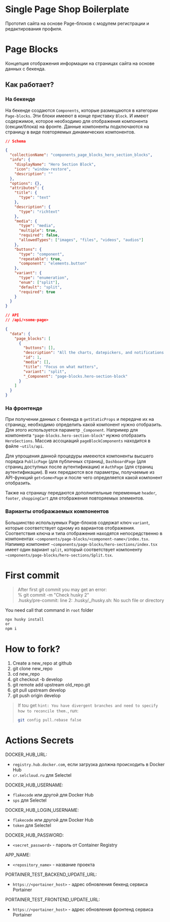 # Single Page Shop Boilerplate

Прототип сайта на основе Page-блоков с модулем регистрации и редактирования профиля.

# Page Blocks

Концепция отображения информации на страницах сайта на основе данных с бекенда.

## Как работает?

### На бекенде

На бекенде создаются `Components`, которые размещаются в категории `Page-blocks`. Эти блоки имееют в конце приставку `Block`. И имеют содержимое, которое необходимо для отображения компонента (секции/блока) на фронте. Данные компоненты подключаются на страницу в виде повторяемых динамических компонентов.

```json
// Schema

{
  "collectionName": "components_page_blocks_hero_section_blocks",
  "info": {
    "displayName": "Hero Section Block",
    "icon": "window-restore",
    "description": ""
  },
  "options": {},
  "attributes": {
    "title": {
      "type": "text"
    },
    "description": {
      "type": "richtext"
    },
    "media": {
      "type": "media",
      "multiple": true,
      "required": false,
      "allowedTypes": ["images", "files", "videos", "audios"]
    },
    "buttons": {
      "type": "component",
      "repeatable": true,
      "component": "elements.button"
    },
    "variant": {
      "type": "enumeration",
      "enum": ["split"],
      "default": "split",
      "required": true
    }
  }
}
```

```json
// API
// /api/<some-page>

{
  "data": {
    "page_blocks": [
      {
        "buttons": [],
        "description": "All the charts, datepickers, and notifications in the world can't beat checking off some items on a paper card.",
        "id": 1,
        "media": [],
        "title": "Focus on what matters",
        "variant": "split",
        "_Component": "page-blocks.hero-section-block"
      }
    ]
  }
}
```

### На фронтенде

При получении данных с бекенда в `getStaticProps` и передаче их на страницу, необходимо определить какой компонент нужно отобразить. Для этого используется параметр `_Component`. Например для компонента `"page-blocks.hero-section-block"` нужно отобразить `HeroSections`. Массив ассоциаций `pageBlockComponents` находится в файле `~utils/api`.

Для упрощения данной процедуры имееются компоненты высшего порядка `PublicPage` (для публичных страниц), `DashboardPage` (для страниц доступных после аутентификации) и `AuthPage` (для страниц аутентификации). В них передаются все параметры, получаемые из API-функций `get<Some>Page` и после чего определяется какой компонент отобразить.

Также на страницу передаются дополнительные переменные `header`, `footer`, `shoppingCart` для отображения повторяемых элементов.

### Варианты отображаемых компонентов

Большинство используемых Page-блоков содержат ключ `variant`, которые соответствует одному из вариантов отображения. Соответствия ключа и типа отображения находятся непосредственно в компонентах `~components/page-blocks/<component-name>/index.tsx`. Напимер компонент `~components/page-blocks/hero-sections/index.tsx` имеет один вариант `split`, который соответствует компоненту `~components/page-blocks/hero-sections/Split.tsx`.

# First commit

> After first git commit you may get an error: \
> % git commit -m "Check husky 2" \
> .husky/pre-commit: line 2: .husky/\_/husky.sh: No such file or directory

You need call that command in `root` folder

```bash
npx husky install
or
npm i
```

# How to fork?

1. Create a new_repo at github
2. git clone new_repo
3. cd new_repo
4. git checkout -b develop
5. git remote add upstream old_repo.git
6. git pull upstream develop
7. git push origin develop

> If tou get `hint: You have divergent branches and need to specify how to reconcile them.`, run:
>
> ```bash
> git config pull.rebase false
> ```

# Actions Secrets

DOCKER_HUB_URL:

- `registry.hub.docker.com`, если загрузка должна происходить в Docker Hub
- `cr.selcloud.ru` для Selectel

DOCKER_HUB_USERNAME:

- `flakecode` или другой для Docker Hub
- `sps` для Selectel

DOCKER_HUB_LOGIN_USERNAME:

- `flakecode` или другой для Docker Hub
- `token` для Selectel

DOCKER_HUB_PASSWORD:

- `<secret_password>` - пароль от Container Registry

APP_NAME:

- `<repository_name>` - название проекта

PORTAINER_TEST_BACKEND_UPDATE_URL:

- `https://<portainer_host>` - адрес обновления бекенд сервиса Portainer

PORTAINER_TEST_FRONTEND_UPDATE_URL:

- `https://<portainer_host>` - адрес обновления фронтенд сервиса Portainer
